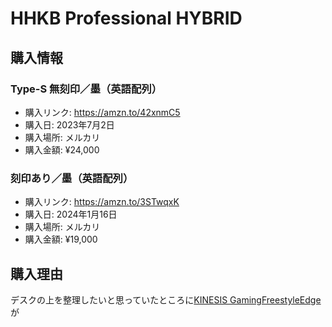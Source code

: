 # HHKB Professional HYBRID
## 購入情報
### Type-S 無刻印／墨（英語配列）
- 購入リンク: <https://amzn.to/42xnmC5>
- 購入日: 2023年7月2日
- 購入場所: メルカリ
- 購入金額: ¥24,000
### 刻印あり／墨（英語配列）
- 購入リンク: <https://amzn.to/3STwqxK>
- 購入日: 2024年1月16日
- 購入場所: メルカリ
- 購入金額: ¥19,000
## 購入理由
デスクの上を整理したいと思っていたところに[KINESIS GamingFreestyleEdge](./offloads/KINESIS_GamingFreestyleEdge)が